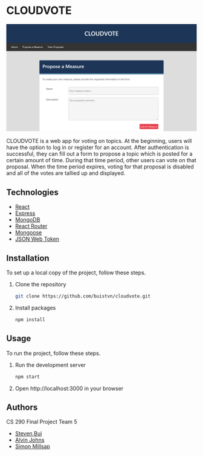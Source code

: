 <!-- PROJECT -->
# CLOUDVOTE

![Project Screenshot][project-screenshot]

CLOUDVOTE is a web app for voting on topics. At the beginning, users will have the option to log in or register for an account. After authentication is successful, they can fill out a form to propose a topic which is posted for a certain amount of time. During that time period, other users can vote on that proposal. When the time period expires, voting for that proposal is disabled and all of the votes are tallied up and displayed.



<!-- TECHNOLOGIES -->
## Technologies

* [React](https://reactjs.org/)
* [Express](https://expressjs.com/)
* [MongoDB](https://www.mongodb.com/)
* [React Router](https://reactrouter.com/)
* [Mongoose](https://mongoosejs.com/)
* [JSON Web Token](https://jwt.io/)



<!-- INSTALLATION -->
## Installation

To set up a local copy of the project, follow these steps.

1. Clone the repository
   ```sh
   git clone https://github.com/buistvn/cloudvote.git
   ```
2. Install packages
   ```sh
   npm install
   ```



<!-- USAGE -->
## Usage

To run the project, follow these steps.

1. Run the development server
   ```sh
   npm start
   ```
2. Open http://localhost:3000 in your browser



<!-- AUTHORS -->
## Authors

CS 290 Final Project Team 5

* [Steven Bui](https://github.com/buistvn)
* [Alvin Johns](https://github.com/endepointe)
* [Simon Millsap](https://github.com/Simon-ster)



<!-- LINKS & IMAGES -->
[project-screenshot]: /docs/cloudvote.png
